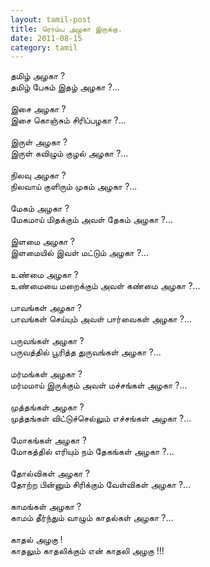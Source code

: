 ```yaml
---
layout: tamil-post
title: ரொம்ப அழகா இருக்கு.
date: 2011-08-15
category: tamil
---
```


தமிழ் அழகா ?<br />
தமிழ் பேசும் இதழ் அழகா ?...<br />
<br />
இசை அழகா ?<br />
இசை கொஞ்சும் சிரிப்பழகா ?...<br />
<br />
இருள் அழகா ?<br />
இருள் கவிழும் குழல் அழகா ?...<br />
<br />
நிலவு அழகா ?<br />
நிலவாய் குளிரும் முகம் அழகா ?...<br />
<br />
மேகம் அழகா ?<br />
மேகமாய் மிதக்கும் அவள் தேகம் அழகா ?...<br />
<br />
இளமை அழகா ?<br />
இளமையில் இவள் மட்டும் அழகா ?...<br />
<br />
உண்மை அழகா ?<br />
உண்மையை மறைக்கும் அவள் கண்மை அழகா ?...<br />
<br />
பாவங்கள் அழகா ?<br />
பாவங்கள் செய்யும் அவள் பார்வைகள் அழகா ?...<br />
<br />
பருவங்கள் அழகா ?<br />
பருவத்தில் பூரித்த துருவங்கள் அழகா ?...<br />
<br />
மர்மங்கள் அழகா ?<br />
மர்மமாய் இருக்கும் அவள் மச்சங்கள் அழகா ?...<br />
<br />
முத்தங்கள் அழகா ?<br />
முத்தங்கள் விட்டுச்செல்லும் எச்சங்கள் அழகா ?...<br />
<br />
மோகங்கள் அழகா ?<br />
மோகத்தில் எரியும் நம் தேகங்கள் அழகா ?...<br />
<br />
தோல்விகள் அழகா ?<br />
தோற்ற பின்னும் சிரிக்கும் வேள்விகள் அழகா ?...<br />
<br />
காமங்கள் அழகா ?<br />
காமம் தீர்ந்தும் வாழும் காதல்கள் அழகா ?...<br />
<br />
காதல் அழகு !<br />
காதலும் காதலிக்கும் என் காதலி அழகு !!!<br />
<br />